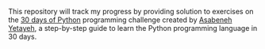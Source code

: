 This repository will track my progress by providing solution to exercises on the [30 days of Python](https://github.com/keneojiteli/30-Days-Of-Python) programming challenge created by [Asabeneh Yetayeh](https://www.linkedin.com/in/asabeneh/), a step-by-step guide to learn the Python programming language in 30 days.

